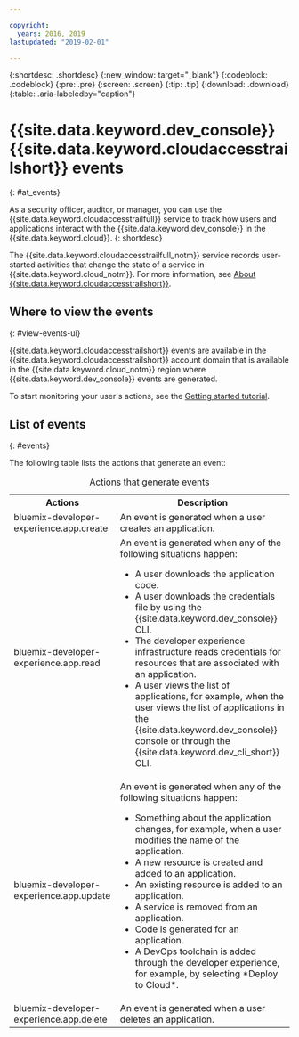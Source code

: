 ```yaml
---

copyright:
  years: 2016, 2019
lastupdated: "2019-02-01"

---
```


{:shortdesc: .shortdesc}
{:new_window: target="_blank"}
{:codeblock: .codeblock}
{:pre: .pre}
{:screen: .screen}
{:tip: .tip}
{:download: .download}
{:table: .aria-labeledby="caption"}

# {{site.data.keyword.dev_console}} {{site.data.keyword.cloudaccesstrailshort}} events
{: #at_events}

As a security officer, auditor, or manager, you can use the {{site.data.keyword.cloudaccesstrailfull}} service to track how users and applications interact with the {{site.data.keyword.dev_console}} in the {{site.data.keyword.cloud}}.
{: shortdesc}

The {{site.data.keyword.cloudaccesstrailfull_notm}} service records user-started activities that change the state of a service in {{site.data.keyword.cloud_notm}}. For more information, see [About {{site.data.keyword.cloudaccesstrailshort}}](/docs/services/cloud-activity-tracker/activity_tracker_ov.html#activity_tracker_ov).

## Where to view the events
{: #view-events-ui}

{{site.data.keyword.cloudaccesstrailshort}} events are available in the {{site.data.keyword.cloudaccesstrailshort}} account domain that is available in the {{site.data.keyword.cloud_notm}} region where {{site.data.keyword.dev_console}} events are generated.

To start monitoring your user's actions, see the [Getting started tutorial](/docs/services/cloud-activity-tracker/index.html#getting-started-with-cla).

## List of events
{: #events}

The following table lists the actions that generate an event:

<table>
  <caption>Actions that generate events</caption>
  <tr>
    <th>Actions</th>
	  <th>Description</th>
  <tr>
  <tr>
    <td>bluemix-developer-experience.app.create</td>
	  <td>An event is generated when a user creates an application.</td>
  </tr>
  <tr>
    <td>bluemix-developer-experience.app.read</td>
	  <td>An event is generated when any of the following situations happen: </br><ul><li>A user downloads the application code.</li> <li>A user downloads the credentials file by using the {{site.data.keyword.dev_console}} CLI.</li> <li>The developer experience infrastructure reads credentials for resources that are associated with an application.</li> <li>A user views the list of applications, for example, when the user views the list of applications in the {{site.data.keyword.dev_console}} console or through the {{site.data.keyword.dev_cli_short}} CLI.</li></ul></td>
  </tr>
  <tr>
    <td>bluemix-developer-experience.app.update</td>
	  <td>An event is generated when any of the following situations happen: </br><ul><li>Something about the application changes, for example, when a user modifies the name of the application. </li><li>A new resource is created and added to an application.</li><li>An existing resource is added to an application.</li><li>A service is removed from an application.</li><li>Code is generated for an application.</li><li>A DevOps toolchain is added through the developer experience, for example, by selecting *Deploy to Cloud*.</li></ul></td>
  </tr>
  <tr>
    <td>bluemix-developer-experience.app.delete</td>
	  <td>An event is generated when a user deletes an application.</td>
  </tr>
</table>
